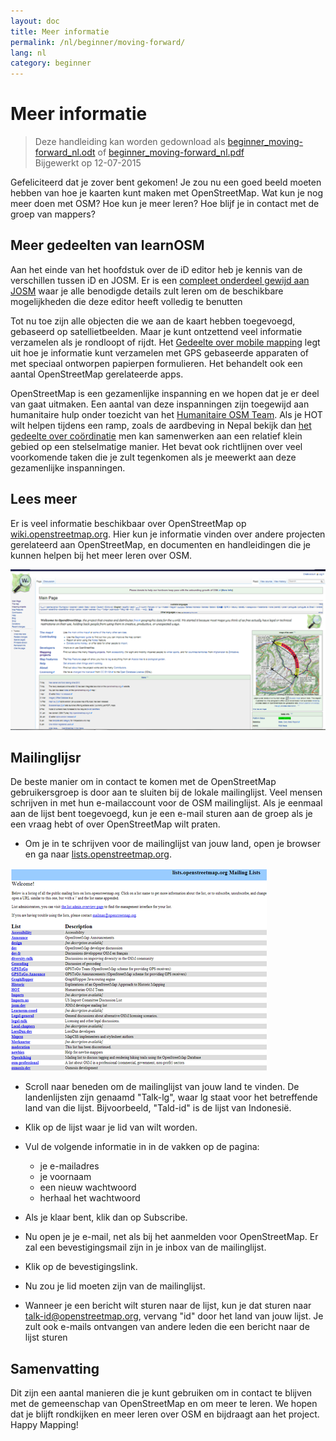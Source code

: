 ```yaml
---
layout: doc
title: Meer informatie
permalink: /nl/beginner/moving-forward/
lang: nl
category: beginner
---
```


Meer informatie
===============

> Deze handleiding kan worden gedownload als [beginner_moving-forward_nl.odt](/files/beginner_moving-forward_nl.odt) of [beginner_moving-forward_nl.pdf](/files/beginner_moving-forward_nl.pdf)  
> Bijgewerkt op 12-07-2015  

Gefeliciteerd dat je zover bent gekomen! Je zou nu een goed
beeld moeten hebben van hoe je kaarten kunt maken met OpenStreetMap. Wat kun je
nog meer doen met OSM? Hoe kun je meer leren? Hoe blijf je in contact met
de groep van mappers?

Meer gedeelten van learnOSM
---------------------------

Aan het einde van het hoofdstuk over de iD editor heb je kennis van de verschillen tussen iD en JOSM. 
Er is een [compleet onderdeel gewijd aan JOSM](/nl/josm/) waar je alle benodigde details zult leren 
om de beschikbare mogelijkheden die deze editor heeft volledig te benutten

Tot nu toe zijn alle objecten die we aan de kaart hebben toegevoegd, gebaseerd op satellietbeelden. Maar je kunt ontzettend veel informatie verzamelen
als je rondloopt of rijdt. Het [Gedeelte over mobile mapping](/nl/mobile-mapping/) 
legt uit hoe je informatie kunt verzamelen met GPS gebaseerde apparaten of met speciaal ontworpen
papierpen formulieren. Het behandelt ook een aantal OpenStreetMap gerelateerde apps.

OpenStreetMap is een gezamenlijke inspanning en we hopen dat je er deel van gaat uitmaken. Een aantal van deze inspanningen zijn toegewijd aan 
humanitaire hulp onder toezicht van het [Humanitaire OSM Team](http://hotosm.org). 
Als je HOT wilt helpen tijdens een ramp, zoals de aardbeving in Nepal bekijk dan 
[het gedeelte over coördinatie](/nl/coordination/) 
men kan samenwerken aan een relatief klein gebied op een stelselmatige manier. Het bevat ook richtlijnen over veel voorkomende
taken die je zult tegenkomen als je meewerkt aan deze gezamenlijke inspanningen.


Lees meer
----------

Er is veel informatie beschikbaar over OpenStreetMap op
[wiki.openstreetmap.org](http://wiki.openstreetmap.org/). Hier kun je
informatie vinden over andere projecten gerelateerd aan OpenStreetMap,
en documenten en handleidingen die je kunnen helpen bij het meer leren over OSM.

![Wiki][]

<!-- meer informatie op deze site volgt nog -->

Mailinglijsr
------------

De beste manier om in contact te komen met de OpenStreetMap gebruikersgroep is door
aan te sluiten bij de lokale mailinglijst. Veel mensen schrijven in met hun e-mailaccount
voor de OSM mailinglijst. Als je eenmaal aan de lijst bent toegevoegd, kun je
een e-mail sturen aan de groep als je een vraag hebt of over
OpenStreetMap wilt praten.

- Om je in te schrijven voor de mailinglijst van jouw land, open je browser
    en ga naar
    [lists.openstreetmap.org](http://lists.openstreetmap.org/).

![Mailing list][]

- Scroll naar beneden om de mailinglijst van jouw land te vinden.
    De landenlijsten zijn genaamd "Talk-lg", waar lg staat voor
    het betreffende land van die lijst. Bijvoorbeeld, "Tald-id" is de lijst van
    Indonesië.
- Klik op de lijst waar je lid van wilt worden.
- Vul de volgende informatie in in de vakken op de pagina:

    - je e-mailadres
    - je voornaam
    - een nieuw wachtwoord
    - herhaal het wachtwoord

- Als je klaar bent, klik dan op Subscribe.
- Nu open je je e-mail, net als bij het aanmelden
    voor OpenStreetMap. Er zal een bevestigingsmail zijn
    in je inbox van de mailinglijst.
- Klik op de bevestigingslink.
- Nu zou je lid moeten zijn van de mailinglijst.
- Wanneer je een bericht wilt sturen naar de lijst, kun je dat sturen naar
    [talk-id@openstreetmap.org](mailto:talk-id@openstreetmap.org),
    vervang "id" door het land van jouw lijst. Je zult ook 
    e-mails ontvangen van andere leden die een bericht naar de lijst sturen

<!-- misschien iets uitbreiden en later plaatsen
MapOSMatic
----------

Een van deze projecten is MapOSMatic, wat je kunt bekijken via je
internet browser op [maposmatic.org](http://www.maposmatic.org/). Dit is
een simpel gereedschap om een kaart te printen van een gebied naar keuze. Het maakt
automatisch een kaart maken, tezamen met een raster over de kaart en een
index van locaties die in het gebied zijn opgenomen.

![MapOSMatic][]
-->


Samenvatting
-------

Dit zijn een aantal manieren die je kunt gebruiken om in contact te blijven met de
gemeenschap van OpenStreetMap en om meer te leren. We hopen dat je blijft
rondkijken en meer leren over OSM en bijdraagt aan het project.
Happy Mapping!


[MapOSMatic]: /images/beginner/maposmatic-homepage.png
[Wiki]: /images/beginner/osm-wiki.png
[Mailing list]: /images/beginner/osm-mailing-lists.png
